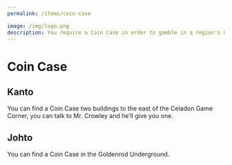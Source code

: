 ```yaml
---
permalink: /items/coin-case

image: /img/logo.png
description: You require a Coin Case in order to gamble in a region's Game Corner.
---
```


# Coin Case

## Kanto

You can find a Coin Case two buildings to the east of the Celadon Game Corner, you can talk to Mr. Crowley and he’ll give you one.

## Johto

You can find a Coin Case in the Goldenrod Underground.
